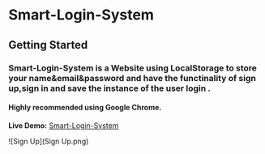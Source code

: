 # Smart-Login-System

## Getting Started

### Smart-Login-System is a Website using LocalStorage to store your name&email&password and have the functinality of sign up,sign in  and save the instance of the user login .

#### Highly recommended using **Google Chrome**.

**Live Demo:** [Smart-Login-System](https://irenaeus-xvi.github.io/Smart-Login-System/)


![Sign Up](Sign Up.png)
